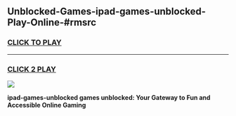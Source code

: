 
## Unblocked-Games-ipad-games-unblocked-Play-Online-#rmsrc
<h3>
<a href="https://premium.freeplayer.one?title=ipad-games-unblocked&ref=27F">CLICK TO PLAY</a></h3>
<hr>

<h3>
<a href="https://premium.freeplayer.one?title=ipad-games-unblocked&ref=27F">CLICK 2 PLAY</a>
  
</h3>

<a href="https://premium.freeplayer.one?title=ipad-games-unblocked&ref=27F"><img src="https://clearcache.store/games.png"></a>


**ipad-games-unblocked games unblocked: Your Gateway to Fun and Accessible Online Gaming**
